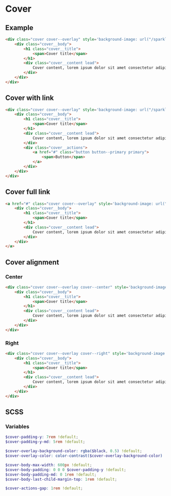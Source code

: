 <script setup>
import CoverView from '@/views/CoverView.vue';
</script>

# Cover

## Example

<CoverView example="example" />

```html
<div class="cover cover--overlay" style='background-image: url("/sparkle/background.jpg");'>
    <div class="cover__body">
        <h1 class="cover__title">
            <span>Cover title</span>
        </h1>
        <div class="cover__content lead">
            Cover content, lorem ipsum dolor sit amet consectetur adipisicing elit. Adipisci, ipsam.
        </div>
    </div>
</div>
```

## Cover with link

<CoverView example="with-link" />

```html
<div class="cover cover--overlay" style='background-image: url("/sparkle/background.jpg");'>
    <div class="cover__body">
        <h1 class="cover__title">
            <span>Cover title</span>
        </h1>
        <div class="cover__content lead">
            Cover content, lorem ipsum dolor sit amet consectetur adipisicing elit. Adipisci, ipsam.
        </div>
        <div class="cover__actions">
            <a href="#" class="button button--primary primary">
                <span>Button</span>
            </a>
        </div>
    </div>
</div>
```

## Cover full link

<CoverView example="full-link" />

```html
<a href="#" class="cover cover--overlay" style='background-image: url("/sparkle/background.jpg");'>
    <div class="cover__body">
        <h1 class="cover__title">
            <span>Cover title</span>
        </h1>
        <div class="cover__content lead">
            Cover content, lorem ipsum dolor sit amet consectetur adipisicing elit. Adipisci, ipsam.
        </div>
    </div>
</a>
```

## Cover alignment

### Center

<CoverView example="alignment-center" />

```html
<div class="cover cover--overlay cover--center" style='background-image: url("/sparkle/background.jpg");'>
    <div class="cover__body">
        <h1 class="cover__title">
            <span>Cover title</span>
        </h1>
        <div class="cover__content lead">
            Cover content, lorem ipsum dolor sit amet consectetur adipisicing elit. Adipisci, ipsam.
        </div>
    </div>
</div>
```

### Right

<CoverView example="alignment-right" />

```html
<div class="cover cover--overlay cover--right" style='background-image: url("/sparkle/background.jpg");'>
    <div class="cover__body">
        <h1 class="cover__title">
            <span>Cover title</span>
        </h1>
        <div class="cover__content lead">
            Cover content, lorem ipsum dolor sit amet consectetur adipisicing elit. Adipisci, ipsam.
        </div>
    </div>
</div>
```

## SCSS

### Variables

```scss
$cover-padding-y: 7rem !default;
$cover-padding-y-md: 5rem !default;

$cover-overlay-background-color: rgba($black, 0.5) !default;
$cover-overlay-color: color-contrast($cover-overlay-background-color) !default;

$cover-body-max-width: 600px !default;
$cover-body-padding: 0 0 0 $cover-padding-y !default;
$cover-body-padding-md: 0 1rem !default;
$cover-body-last-child-margin-top: 1rem !default;

$cover-actions-gap: 1rem !default;
```
